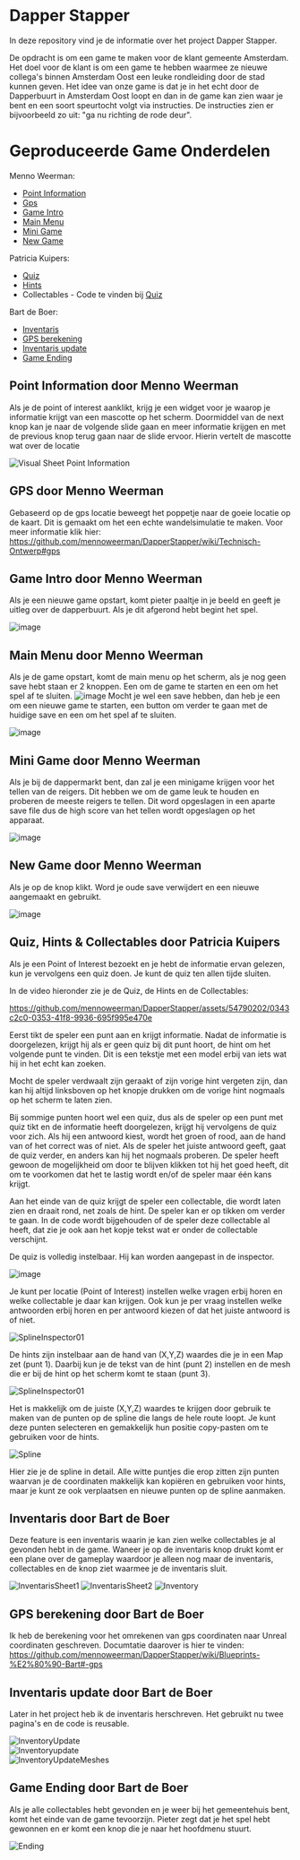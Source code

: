 # Dapper Stapper

In deze repository vind je de informatie over het project Dapper Stapper.

De opdracht is om een game te maken voor de klant gemeente Amsterdam. Het doel voor de klant is om een game te hebben waarmee ze nieuwe collega's binnen Amsterdam Oost een leuke rondleiding door de stad kunnen geven.
Het idee van onze game is dat je in het echt door de Dapperbuurt in Amsterdam Oost loopt en dan in de game kan zien waar je bent en een soort speurtocht volgt via instructies. De instructies zien er bijvoorbeeld zo uit: "ga nu richting de rode deur". 

# Geproduceerde Game Onderdelen
  
Menno Weerman:
  * [Point Information](https://github.com/mennoweerman/DapperStapper/wiki/Blueprints#-point-information)
  * [Gps](https://github.com/mennoweerman/DapperStapper/wiki/Blueprints#-point-information)
  * [Game Intro](https://github.com/mennoweerman/DapperStapper/wiki/Blueprints#-point-information)
  * [Main Menu](https://github.com/mennoweerman/DapperStapper/wiki/Blueprints#-point-information)
  * [Mini Game](https://github.com/mennoweerman/DapperStapper/wiki/Blueprints#-point-information)
  * [New Game](https://github.com/mennoweerman/DapperStapper/wiki/Blueprints#-point-information)
      

Patricia Kuipers:
  * [Quiz](https://github.com/mennoweerman/DapperStapper/wiki/Blueprints#-quiz)
  * [Hints](https://github.com/mennoweerman/DapperStapper/wiki/Blueprints#-hints)
  * Collectables - Code te vinden bij [Quiz](https://github.com/mennoweerman/DapperStapper/wiki/Blueprints#-quiz)
    
Bart de Boer:
  * [Inventaris](https://github.com/mennoweerman/DapperStapper/wiki/Blueprints#-inventaris)
  * [GPS berekening](https://github.com/mennoweerman/DapperStapper/wiki/Blueprints-%E2%80%90-Bart#-gps)
  * [Inventaris update](https://github.com/mennoweerman/DapperStapper/wiki/Blueprints-%E2%80%90-Bart#-inventaris-update)
  * [Game Ending]()

## Point Information door Menno Weerman

Als je de point of interest aanklikt, krijg je een widget voor je waarop je informatie krijgt van een mascotte op het scherm. Doormiddel van de next knop kan je naar de volgende slide gaan en meer informatie krijgen en met de previous knop terug gaan naar de slide ervoor. Hierin vertelt de mascotte wat over de locatie

![Visual Sheet Point Information](https://github.com/mennoweerman/OostQuest/assets/70953228/2c3aec7a-5492-426b-9afd-2e60cb7e2ae2)

## GPS door Menno Weerman

Gebaseerd op de gps locatie beweegt het poppetje naar de goeie locatie op de kaart. Dit is gemaakt om het een echte wandelsimulatie te maken. Voor meer informatie klik hier: https://github.com/mennoweerman/DapperStapper/wiki/Technisch-Ontwerp#gps


## Game Intro door Menno Weerman

Als je een nieuwe game opstart, komt pieter paaltje in je beeld en geeft je uitleg over de dapperbuurt. Als je dit afgerond hebt begint het spel.

![image](https://github.com/mennoweerman/DapperStapper/assets/70953228/02c9244c-bab1-445b-b376-bc4150e48098)

## Main Menu door Menno Weerman

Als je de game opstart, komt de main menu op het scherm, als je nog geen save hebt staan er 2 knoppen. Een om de game te starten en een om het spel af te sluiten. 
![image](https://github.com/mennoweerman/DapperStapper/assets/70953228/65b497fa-c1a1-420d-b225-9484cd3a86f3)
Mocht je wel een save hebben, dan heb je een om een nieuwe game te starten, een button om verder te gaan met de huidige save en een om het spel af te sluiten.

![image](https://github.com/mennoweerman/DapperStapper/assets/70953228/3fe00ee9-6473-48fd-8aab-f5bbad4b80fa)


## Mini Game door Menno Weerman

Als je bij de dappermarkt bent, dan zal je een minigame krijgen voor het tellen van de reigers. Dit hebben we om de game leuk te houden en proberen de meeste reigers te tellen. Dit word opgeslagen in een aparte save file dus de high score van het tellen wordt opgeslagen op het apparaat.

![image](https://github.com/mennoweerman/DapperStapper/assets/70953228/994c1562-4f32-4fc7-a9a6-76c596b90283)

## New Game door Menno Weerman

Als je op de knop klikt. Word je oude save verwijdert en een nieuwe aangemaakt en gebruikt.

![image](https://github.com/mennoweerman/DapperStapper/assets/70953228/d8422a75-d622-42fb-92a3-4630535773e8)



## Quiz, Hints & Collectables door Patricia Kuipers

Als je een Point of Interest bezoekt en je hebt de informatie ervan gelezen, kun je vervolgens een quiz doen. Je kunt de quiz ten allen tijde sluiten. 

In de video hieronder zie je de Quiz, de Hints en de Collectables:

https://github.com/mennoweerman/DapperStapper/assets/54790202/0343c2c0-0353-41f8-9936-695f995e470e

Eerst tikt de speler een punt aan en krijgt informatie. Nadat de informatie is doorgelezen, krijgt hij als er geen quiz bij dit punt hoort, de hint om het volgende punt te vinden. Dit is een tekstje met een model erbij van iets wat hij in het echt kan zoeken.

Mocht de speler verdwaalt zijn geraakt of zijn vorige hint vergeten zijn, dan kan hij altijd linksboven op het knopje drukken om de vorige hint nogmaals op het scherm te laten zien.

Bij sommige punten hoort wel een quiz, dus als de speler op een punt met quiz tikt en de informatie heeft doorgelezen, krijgt hij vervolgens de quiz voor zich. Als hij een antwoord kiest, wordt het groen of rood, aan de hand van of het correct was of niet. Als de speler het juiste antwoord geeft, gaat de quiz verder, en anders kan hij het nogmaals proberen. De speler heeft gewoon de mogelijkheid om door te blijven klikken tot hij het goed heeft, dit om te voorkomen dat het te lastig wordt en/of de speler maar één kans krijgt. 

Aan het einde van de quiz krijgt de speler een collectable, die wordt laten zien en draait rond, net zoals de hint. De speler kan er op tikken om verder te gaan. In de code wordt bijgehouden of de speler deze collectable al heeft, dat zie je ook aan het kopje tekst wat er onder de collectable verschijnt. 

De quiz is volledig instelbaar. Hij kan worden aangepast in de inspector.

![image](https://github.com/mennoweerman/OostQuest/assets/54790202/96603f7d-7aac-4784-9e15-09d9f318ae83)

Je kunt per locatie (Point of Interest) instellen welke vragen erbij horen en welke collectable je daar kan krijgen. Ook kun je per vraag instellen welke antwoorden erbij horen en per antwoord kiezen of dat het juiste antwoord is of niet. 

![SplineInspector01](https://github.com/mennoweerman/DapperStapper/assets/54790202/cad04d21-f2c7-497b-a199-97a8b55d7d11)

De hints zijn instelbaar aan de hand van (X,Y,Z) waardes die je in een Map zet (punt 1). Daarbij kun je de tekst van de hint (punt 2) instellen en de mesh die er bij de hint op het scherm komt te staan (punt 3). 

![SplineInspector01](https://github.com/mennoweerman/DapperStapper/assets/54790202/3c862610-96e4-46fa-a26f-05834300a2f3)

Het is makkelijk om de juiste (X,Y,Z) waardes te krijgen door gebruik te maken van de punten op de spline die langs de hele route loopt. Je kunt deze punten selecteren en gemakkelijk hun positie copy-pasten om te gebruiken voor de hints. 

![Spline](https://github.com/mennoweerman/DapperStapper/assets/54790202/c0490954-6c20-40cc-b3ae-bd4f518b47ac)

Hier zie je de spline in detail. Alle witte puntjes die erop zitten zijn punten waarvan je de coordinaten makkelijk kan kopiëren en gebruiken voor hints, maar je kunt ze ook verplaatsen en nieuwe punten op de spline aanmaken.

## Inventaris door Bart de Boer

Deze feature is een inventaris waarin je kan zien welke collectables je al gevonden hebt in de game. Waneer je op de inventaris knop drukt komt er een plane over de gameplay waardoor je alleen nog maar de inventaris, collectables en de knop ziet waarmee je de inventaris sluit.

![InventarisSheet1](https://github.com/mennoweerman/DapperStapper/assets/70643398/b0c98dbb-72f7-405b-a611-5004b5b840dc)
![InventarisSheet2](https://github.com/mennoweerman/DapperStapper/assets/70643398/4975c33d-0bf5-47fc-a4f0-c756c080409c)
![Inventory](https://github.com/mennoweerman/DapperStapper/assets/70643398/7028ed6b-d269-484c-828a-e3033ea400df)

## GPS berekening door Bart de Boer  

Ik heb de berekening voor het omrekenen van gps coordinaten naar Unreal coordinaten geschreven. Documtatie daarover is hier te vinden: https://github.com/mennoweerman/DapperStapper/wiki/Blueprints-%E2%80%90-Bart#-gps


## Inventaris update door Bart de Boer

Later in het project heb ik de inventaris herschreven. Het gebruikt nu twee pagina's en de code is reusable.

![InventoryUpdate](https://github.com/mennoweerman/DapperStapper/assets/70643398/a074018e-464c-4252-872b-4e25a9730967)  
![Inventoryupdate](https://github.com/mennoweerman/DapperStapper/assets/70643398/e0afd120-6056-42ba-bd23-dc6fdf76a6c8)  
![InventoryUpdateMeshes](https://github.com/mennoweerman/DapperStapper/assets/70643398/63b55e43-386b-45f3-9e54-42e4d8d29d70)


## Game Ending door Bart de Boer

Als je alle collectables hebt gevonden en je weer bij het gemeentehuis bent, komt het einde van de game tevoorzijn. Pieter zegt dat je het spel hebt gewonnen en er komt een knop die je naar het hoofdmenu stuurt.

![Ending](https://github.com/mennoweerman/DapperStapper/assets/70643398/7b388df2-36de-4442-b329-5ff5af401265)
